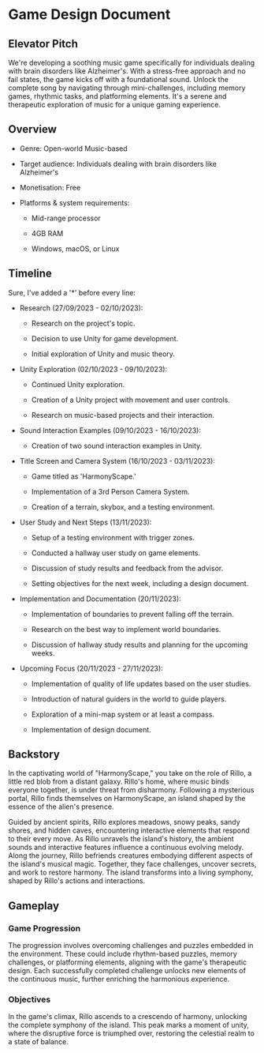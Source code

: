 # Game Design Document

## Elevator Pitch
We're developing a soothing music game specifically for individuals dealing with brain disorders like Alzheimer's. With a stress-free approach and no fail states, the game kicks off with a foundational sound. Unlock the complete song by navigating through mini-challenges, including memory games, rhythmic tasks, and platforming elements. It's a serene and therapeutic exploration of music for a unique gaming experience.

## Overview
* Genre: Open-world Music-based

* Target audience: Individuals dealing with brain disorders like Alzheimer's

* Monetisation: Free

* Platforms & system requirements:  

    * Mid-range processor

    * 4GB RAM

    * Windows, macOS, or Linux
 
## Timeline
Sure, I've added a '*' before every line:

* Research (27/09/2023 - 02/10/2023):

   * Research on the project's topic.

   * Decision to use Unity for game development.

   * Initial exploration of Unity and music theory.

* Unity Exploration (02/10/2023 - 09/10/2023):

   * Continued Unity exploration.

   * Creation of a Unity project with movement and user controls.

   * Research on music-based projects and their interaction.

* Sound Interaction Examples (09/10/2023 - 16/10/2023):

   * Creation of two sound interaction examples in Unity.

* Title Screen and Camera System (16/10/2023 - 03/11/2023):

   * Game titled as 'HarmonyScape.'

   * Implementation of a 3rd Person Camera System.

   * Creation of a terrain, skybox, and a testing environment.

* User Study and Next Steps (13/11/2023):

   * Setup of a testing environment with trigger zones.

   * Conducted a hallway user study on game elements.

   * Discussion of study results and feedback from the advisor.

   * Setting objectives for the next week, including a design document.

* Implementation and Documentation (20/11/2023):

   * Implementation of boundaries to prevent falling off the terrain.

   * Research on the best way to implement world boundaries.

   * Discussion of hallway study results and planning for the upcoming weeks.

* Upcoming Focus (20/11/2023 - 27/11/2023):

   * Implementation of quality of life updates based on the user studies.

   * Introduction of natural guiders in the world to guide players.
   
   * Exploration of a mini-map system or at least a compass.

   * Implementation of design document.

## Backstory
In the captivating world of "HarmonyScape," you take on the role of Rillo, a little red blob from a distant galaxy. Rillo's home, where music binds everyone together, is under threat from disharmony. Following a mysterious portal, Rillo finds themselves on HarmonyScape, an island shaped by the essence of the alien's presence.

Guided by ancient spirits, Rillo explores meadows, snowy peaks, sandy shores, and hidden caves, encountering interactive elements that respond to their every move. As Rillo unravels the island's history, the ambient sounds and interactive features influence a continuous evolving melody.
Along the journey, Rillo befriends creatures embodying different aspects of the island's musical magic. Together, they face challenges, uncover secrets, and work to restore harmony. The island transforms into a living symphony, shaped by Rillo's actions and interactions.

## Gameplay

### Game Progression
The progression involves overcoming challenges and puzzles embedded in the environment. These could include rhythm-based puzzles, memory challenges, or platforming elements, aligning with the game's therapeutic design. Each successfully completed challenge unlocks new elements of the continuous music, further enriching the harmonious experience.

### Objectives
In the game's climax, Rillo ascends to a crescendo of harmony, unlocking the complete symphony of the island. This peak marks a moment of unity, where the disruptive force is triumphed over, restoring the celestial realm to a state of balance.

